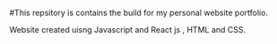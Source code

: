 #This repsitory is contains the build for my personal website portfolio.

Website created uisng Javascript and React js , HTML and CSS.

